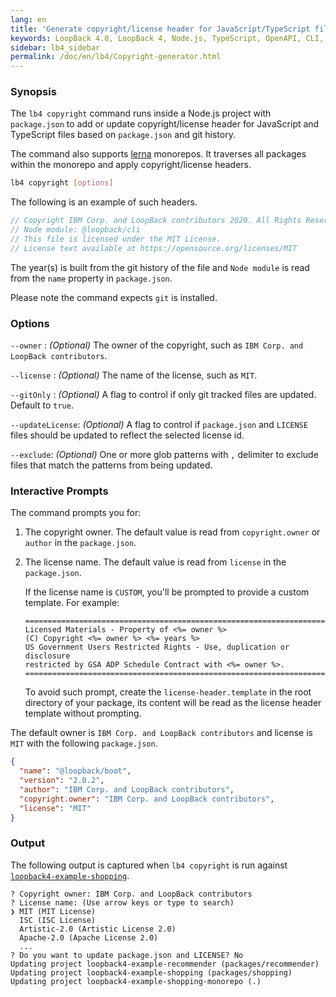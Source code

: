 ```yaml
---
lang: en
title: 'Generate copyright/license header for JavaScript/TypeScript files'
keywords: LoopBack 4.0, LoopBack 4, Node.js, TypeScript, OpenAPI, CLI, Utility
sidebar: lb4_sidebar
permalink: /doc/en/lb4/Copyright-generator.html
---
```


### Synopsis

The `lb4 copyright` command runs inside a Node.js project with `package.json` to
add or update copyright/license header for JavaScript and TypeScript files based
on `package.json` and git history.

The command also supports [lerna](https://github.com/lerna/lerna) monorepos. It
traverses all packages within the monorepo and apply copyright/license headers.

```sh
lb4 copyright [options]
```

The following is an example of such headers.

```js
// Copyright IBM Corp. and LoopBack contributors 2020. All Rights Reserved.
// Node module: @loopback/cli
// This file is licensed under the MIT License.
// License text available at https://opensource.org/licenses/MIT
```

The year(s) is built from the git history of the file and `Node module` is read
from the `name` property in `package.json`.

Please note the command expects `git` is installed.

### Options

`--owner` : _(Optional)_ The owner of the copyright, such as
`IBM Corp. and LoopBack contributors`.

`--license` : _(Optional)_ The name of the license, such as `MIT`.

`--gitOnly` : _(Optional)_ A flag to control if only git tracked files are
updated. Default to `true`.

`--updateLicense`: _(Optional)_ A flag to control if `package.json` and
`LICENSE` files should be updated to reflect the selected license id.

`--exclude`: _(Optional)_ One or more glob patterns with `,` delimiter to
exclude files that match the patterns from being updated.

### Interactive Prompts

The command prompts you for:

1. The copyright owner. The default value is read from `copyright.owner` or
   `author` in the `package.json`.

2. The license name. The default value is read from `license` in the
   `package.json`.

   If the license name is `CUSTOM`, you'll be prompted to provide a custom
   template. For example:

   ```
   =============================================================================
   Licensed Materials - Property of <%= owner %>
   (C) Copyright <%= owner %> <%= years %>
   US Government Users Restricted Rights - Use, duplication or disclosure
   restricted by GSA ADP Schedule Contract with <%= owner %>.
   =============================================================================
   ```

   To avoid such prompt, create the `license-header.template` in the root
   directory of your package, its content will be read as the license header
   template without prompting.

The default owner is `IBM Corp. and LoopBack contributors` and license is `MIT`
with the following `package.json`.

```json
{
  "name": "@loopback/boot",
  "version": "2.0.2",
  "author": "IBM Corp. and LoopBack contributors",
  "copyright.owner": "IBM Corp. and LoopBack contributors",
  "license": "MIT"
}
```

### Output

The following output is captured when `lb4 copyright` is run against
[`loopback4-example-shopping`](https://github.com/loopbackio/loopback4-example-shopping).

```
? Copyright owner: IBM Corp. and LoopBack contributors
? License name: (Use arrow keys or type to search)
❯ MIT (MIT License)
  ISC (ISC License)
  Artistic-2.0 (Artistic License 2.0)
  Apache-2.0 (Apache License 2.0)
  ...
? Do you want to update package.json and LICENSE? No
Updating project loopback4-example-recommender (packages/recommender)
Updating project loopback4-example-shopping (packages/shopping)
Updating project loopback4-example-shopping-monorepo (.)
```
